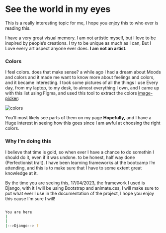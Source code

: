 # See the world in my eyes

This is a really interesting topic for me, I hope you enjoy this to who ever is reading this.

I have a very great visual memory. I am not artistic myself, but I love to be inspired by people’s creations. I try to be unique as much as I can, But I Love every art aspect anyone ever does. **I am not an artist.**

### Colors

I feel colors. does that make sense? a while ago I had a dream about Moods and colors and it made me want to know more about feelings and colors, and it became interesting. I took some pictures of all the things I use Every day, from my laptop, to my desk, to almost everything I own, and I came up with this list using Figma, and used this tool to extract the colors  [image-picker](https://coolors.co/image-picker): 

![colors](https://user-images.githubusercontent.com/77834808/232171334-53fc3f5e-17c6-4b50-9f70-d84c6d7f1377.svg)





You’ll most likely see parts of them on my page **Hopefully,**   and I have a Huge interest in seeing how this goes since I am awful at choosing the right colors.

### Why I’m doing this

I believe that time is gold, so when ever I have a chance to do somethin I should do it, even if it was undone. to be honest, half way done (Perfectionist trait). I have been learning frameworks at the bootcamp I’m attending, and this is to make sure that I have to some extent great knowledge at it.

By the time you are seeing this, 17/04/2023, the framework I used is Django,  with it I will be using Bootstrap and animate.css, I will make sure to put what ever I use in the documentation of the project, I hope you enjoy this cause I’m sure I will!

```bash

You are here  
|
|
|-->Django--> ?

```
